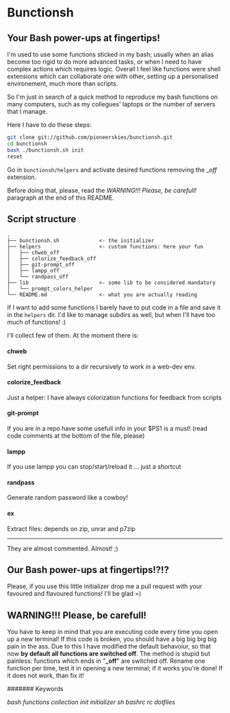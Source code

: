 # Bunctionsh

## Your Bash power-ups at fingertips!

I'm used to use some functions sticked in my bash; usually when an alias become
too rigid to do more advanced tasks, or when I need to have complex actions which
requires logic. Overall I feel like functions were shell extensions which can
collaborate one with other, setting up a personalised environement, much more than
scripts.

So I'm just in search of a quick method to reproduce my bash functions on many
computers, such as my collegues' laptops or the number of servers that I manage.

Here I have to do these steps:

```bash
git clone git://github.com/pioneerskies/bunctionsh.git
cd bunctionsh
bash ./bunctionsh.sh init
reset
```

Go in ```bunctionsh/helpers``` and activate desired functions removing the
__off_ extension.

Before doing that, please, read the _WARNING!!! Please, be carefull!_ paragraph
at the end of this README.

## Script structure

```
.
├── bunctionsh.sh             <- the initializer
├── helpers                   <- custom functions: here your fun
│   ├── chweb_off
│   ├── colorize_feedback_off
│   ├── git-prompt_off
│   ├── lampp_off
│   └── randpass_off
├── lib                       <- some lib to be considered mandatory
│   └── prompt_colors_helper
└── README.md                 <- what you are actually reading
```

If I want to add some functions I barely have to put code in a file and save it
in the ```helpers``` dir. I'd like to manage subdirs as well, but when I'll have
too much of functions! :)

I'll collect few of them. At the moment there is:

#### chweb
Set right permissions to a dir recursively to work in a web-dev env.

#### colorize_feedback
Just a helper: I have always colorization functions for feedback from scripts

#### git-prompt
If you are in a repo have some usefull info in your $PS1 is a must! (read code
comments at the bottom of the file, please)

#### lampp
If you use lampp you can stop/start/reload it ... just a shortcut

#### randpass
Generate random password like a cowboy!

#### ex
Extract files: depends on zip, unrar and p7zip

___

They are almost commented. Almost! ;)

## Our Bash power-ups at fingertips!?!?

Please, if you use this little initializer drop me a pull request with your
favoured and flavoured functions! I'll be glad =)

## WARNING!!! Please, be carefull!

You have to keep in mind that you are executing code every time you open up
a new terminal! If this code is broken, you should have a big big big big
pain in the ass. Due to this I have modified the default behavoiur, so that
now **by default all functions are switched off**. The method is stupid but
painless: functions which ends in "**_off**" are switched off.
Rename one function per time, test it in opening a new terminal; if it works
you're done! If it does not work, than fix it!

####### Keywords

*bash functions collection init initializer sh bashrc rc dotfiles*